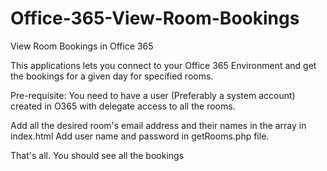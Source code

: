 # Office-365-View-Room-Bookings
View Room Bookings in Office 365


This applications lets you connect to your Office 365 Environment and get the bookings for a given day for specified rooms.

Pre-requisite: You need to have a user (Preferably a system account) created in O365 with delegate access to all the rooms.

Add all the desired room's email address and their names in the array in index.html
Add user name and password in getRooms.php file.

That's all. You should see all the bookings


